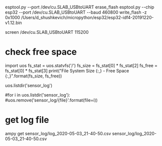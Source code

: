 esptool.py --port /dev/cu.SLAB_USBtoUART erase_flash
esptool.py --chip esp32 --port /dev/cu.SLAB_USBtoUART --baud 460800 write_flash -z 0x1000 /Users/d_shushkevich/micropython/esp32/esp32-idf4-20191220-v1.12.bin

screen /dev/cu.SLAB_USBtoUART 115200


# check free space
import uos
fs_stat = uos.statvfs('/')
fs_size = fs_stat[0] * fs_stat[2]
fs_free = fs_stat[0] * fs_stat[3]
print("File System Size {:,} - Free Space {:,}".format(fs_size, fs_free))

uos.listdir('sensor_log')


#for i in uos.listdir('sensor_log'):
#uos.remove('sensor_log/{file}'.format(file=i))


# get log file
ampy get sensor_log/log_2020-05-03_21-40-50.csv sensor_log/log_2020-05-03_21-40-50.csv